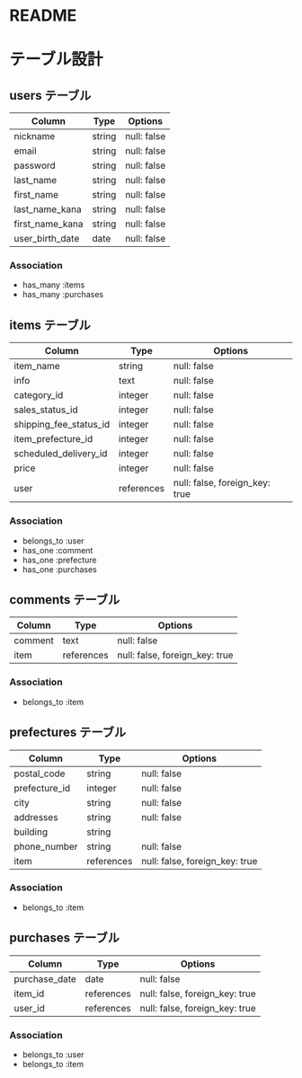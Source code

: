 # README

# テーブル設計

## users テーブル

| Column             | Type   | Options     |
| ------------------ | ------ | ----------- |
| nickname           | string | null: false |
| email              | string | null: false |
| password           | string | null: false |
| last_name          | string | null: false |
| first_name         | string | null: false |
| last_name_kana     | string | null: false |
| first_name_kana    | string | null: false |
| user_birth_date    | date   | null: false |

### Association

- has_many :items
- has_many :purchases

## items テーブル

| Column                 | Type       | Options                        |
| ---------------------- | ---------- | ------------------------------ |
| item_name              | string     | null: false                    |
| info                   | text       | null: false                    |
| category_id            | integer    | null: false                    |
| sales_status_id        | integer    | null: false                    |
| shipping_fee_status_id | integer    | null: false                    |
| item_prefecture_id     | integer    | null: false                    |
| scheduled_delivery_id  | integer    | null: false                    |
| price                  | integer    | null: false                    |
| user                   | references | null: false, foreign_key: true |

### Association

- belongs_to :user
- has_one :comment
- has_one :prefecture
- has_one :purchases

## comments テーブル

| Column  | Type       | Options                        |
| ------- | ---------- | ------------------------------ |
| comment | text       | null: false                    |
| item    | references | null: false, foreign_key: true |

### Association

- belongs_to :item

## prefectures テーブル

| Column        | Type       | Options                        |
| ------------- | ---------- | ------------------------------ |
| postal_code   | string     | null: false                    |
| prefecture_id | integer    | null: false                    |
| city          | string     | null: false                    |
| addresses     | string     | null: false                    |
| building      | string     |                                |
| phone_number  | string     | null: false                    |
| item          | references | null: false, foreign_key: true |

### Association

- belongs_to :item

## purchases テーブル

| Column        | Type       | Options                        |
| ------------- | ---------- | ------------------------------ |
| purchase_date | date       | null: false                    |
| item_id       | references | null: false, foreign_key: true |
| user_id       | references | null: false, foreign_key: true |

### Association

- belongs_to :user
- belongs_to :item